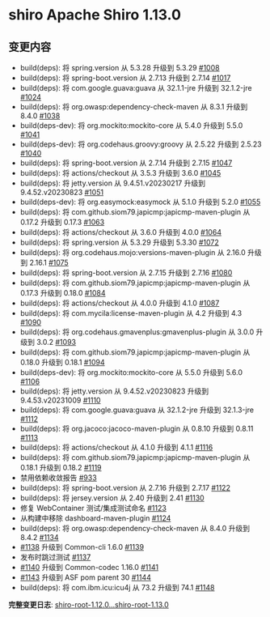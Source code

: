 # shiro Apache Shiro 1.13.0

## 变更内容

- build(deps): 将 spring.version 从 5.3.28 升级到 5.3.29 [#1008](https://github.com/apache/shiro/pull/1008)
- build(deps): 将 spring-boot.version 从 2.7.13 升级到 2.7.14 [#1017](https://github.com/apache/shiro/pull/1017)
- build(deps): 将 com.google.guava:guava 从 32.1.1-jre 升级到 32.1.2-jre [#1024](https://github.com/apache/shiro/pull/1024)
- build(deps): 将 org.owasp:dependency-check-maven 从 8.3.1 升级到 8.4.0 [#1038](https://github.com/apache/shiro/pull/1038)
- build(deps-dev): 将 org.mockito:mockito-core 从 5.4.0 升级到 5.5.0 [#1041](https://github.com/apache/shiro/pull/1041)
- build(deps-dev): 将 org.codehaus.groovy:groovy 从 2.5.22 升级到 2.5.23 [#1040](https://github.com/apache/shiro/pull/1040)
- build(deps): 将 spring-boot.version 从 2.7.14 升级到 2.7.15 [#1047](https://github.com/apache/shiro/pull/1047)
- build(deps): 将 actions/checkout 从 3.5.3 升级到 3.6.0 [#1045](https://github.com/apache/shiro/pull/1045)
- build(deps): 将 jetty.version 从 9.4.51.v20230217 升级到 9.4.52.v20230823 [#1051](https://github.com/apache/shiro/pull/1051)
- build(deps-dev): 将 org.easymock:easymock 从 5.1.0 升级到 5.2.0 [#1055](https://github.com/apache/shiro/pull/1055)
- build(deps): 将 com.github.siom79.japicmp:japicmp-maven-plugin 从 0.17.2 升级到 0.17.3 [#1063](https://github.com/apache/shiro/pull/1063)
- build(deps): 将 actions/checkout 从 3.6.0 升级到 4.0.0 [#1064](https://github.com/apache/shiro/pull/1064)
- build(deps): 将 spring.version 从 5.3.29 升级到 5.3.30 [#1072](https://github.com/apache/shiro/pull/1072)
- build(deps): 将 org.codehaus.mojo:versions-maven-plugin 从 2.16.0 升级到 2.16.1 [#1075](https://github.com/apache/shiro/pull/1075)
- build(deps): 将 spring-boot.version 从 2.7.15 升级到 2.7.16 [#1080](https://github.com/apache/shiro/pull/1080)
- build(deps): 将 com.github.siom79.japicmp:japicmp-maven-plugin 从 0.17.3 升级到 0.18.0 [#1084](https://github.com/apache/shiro/pull/1084)
- build(deps): 将 actions/checkout 从 4.0.0 升级到 4.1.0 [#1087](https://github.com/apache/shiro/pull/1087)
- build(deps): 将 com.mycila:license-maven-plugin 从 4.2 升级到 4.3 [#1090](https://github.com/apache/shiro/pull/1090)
- build(deps): 将 org.codehaus.gmavenplus:gmavenplus-plugin 从 3.0.0 升级到 3.0.2 [#1093](https://github.com/apache/shiro/pull/1093)
- build(deps): 将 com.github.siom79.japicmp:japicmp-maven-plugin 从 0.18.0 升级到 0.18.1 [#1094](https://github.com/apache/shiro/pull/1094)
- build(deps-dev): 将 org.mockito:mockito-core 从 5.5.0 升级到 5.6.0 [#1106](https://github.com/apache/shiro/pull/1106)
- build(deps): 将 jetty.version 从 9.4.52.v20230823 升级到 9.4.53.v20231009 [#1110](https://github.com/apache/shiro/pull/1110)
- build(deps): 将 com.google.guava:guava 从 32.1.2-jre 升级到 32.1.3-jre [#1112](https://github.com/apache/shiro/pull/1112)
- build(deps): 将 org.jacoco:jacoco-maven-plugin 从 0.8.10 升级到 0.8.11 [#1113](https://github.com/apache/shiro/pull/1113)
- build(deps): 将 actions/checkout 从 4.1.0 升级到 4.1.1 [#1116](https://github.com/apache/shiro/pull/1116)
- build(deps): 将 com.github.siom79.japicmp:japicmp-maven-plugin 从 0.18.1 升级到 0.18.2 [#1119](https://github.com/apache/shiro/pull/1119)
- 禁用依赖收敛报告 [#933](https://github.com/apache/shiro/pull/933)
- build(deps): 将 spring-boot.version 从 2.7.16 升级到 2.7.17 [#1122](https://github.com/apache/shiro/pull/1122)
- build(deps): 将 jersey.version 从 2.40 升级到 2.41 [#1130](https://github.com/apache/shiro/pull/1130)
- 修复 WebContainer 测试/集成测试命名 [#1123](https://github.com/apache/shiro/pull/1123)
- 从构建中移除 dashboard-maven-plugin [#1124](https://github.com/apache/shiro/pull/1124)
- build(deps): 将 org.owasp:dependency-check-maven 从 8.4.0 升级到 8.4.2 [#1134](https://github.com/apache/shiro/pull/1134)
- [#1138](https://github.com/apache/shiro/issues/1138) 升级到 Common-cli 1.6.0 [#1139](https://github.com/apache/shiro/pull/1139)
- 发布时跳过测试 [#1137](https://github.com/apache/shiro/pull/1137)
- [#1140](https://github.com/apache/shiro/issues/1140) 升级到 Common-codec 1.16.0 [#1141](https://github.com/apache/shiro/pull/1141)
- [#1143](https://github.com/apache/shiro/issues/1143) 升级到 ASF pom parent 30 [#1144](https://github.com/apache/shiro/pull/1144)
- build(deps): 将 com.ibm.icu:icu4j 从 73.2 升级到 74.1 [#1148](https://github.com/apache/shiro/pull/1148)

**完整变更日志**: [shiro-root-1.12.0...shiro-root-1.13.0](https://github.com/apache/shiro/compare/shiro-root-1.12.0...shiro-root-1.13.0)
```